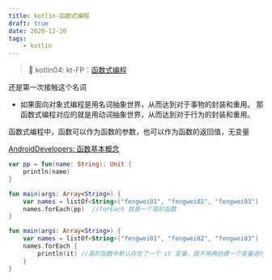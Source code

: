 ```yaml
---
title: kotlin-函数式编程
draft: true
date: 2020-12-20
tags:
    - kotlin
---
```


> 🌴 kotlin04: kt-FP：[函数式编程](https://www.ruanyifeng.com/blog/2012/04/functional_programming.html)

<!-- more -->

还是第一次接触这个名词

- 如果面向对象式编程是用名词抽象世界，从而达到对于事物的封装和重用。
  那函数式编程对应的就是用动词抽象世界，从而达到对于行为的封装和重用。

函数式编程中，函数可以作为函数的参数，也可以作为函数的返回值，无变量

[AndroidDevelopers: 函数基本概念](https://developer.android.com/kotlin/learn?hl=zh-cn#functions)

``` kt
var pp = fun(name: String): Unit {
    println(name)
}

fun main(args: Array<String>) {
    var names = listOf<String>("fengwei01", "fengwei02", "fengwei03")
    names.forEach(pp)  //forEach 就是一个高阶函数
}
```



``` kt
fun main(args: Array<String>) {
    var names = listOf<String>("fengwei01", "fengwei02", "fengwei03")
    names.forEach {
        println(it) //高阶函数中默认存在了一个 it 变量，就不用再创建一个变量进行遍历了~
    }
}
```    
